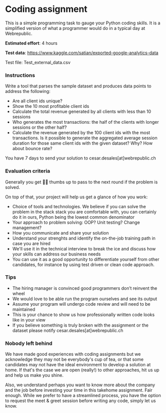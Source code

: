 # Coding assignment

This is a simple programming task to gauge your Python coding skills. It is a simplified version of what a programmer would do in a typical day at Webrepublic.

**Estimated effort**: 4 hours

**Test data**: https://www.kaggle.com/satian/exported-google-analytics-data

Test file: Test_external_data.csv 

### Instructions

Write a tool that parses the sample dataset and produces data points to address the following:

- Are all client ids unique?
- Show the 10 most profitable client ids
- Calculate the total revenue generated by all clients with less than 10 sessions
- Who generates the most transactions: the half of the clients with longer sessions or the other half?
- Calculate the revenue generated by the 100 client ids with the most transactions. Is it possible to generate the aggregated average session duration for those same client ids with the given dataset? Why? How about bounce rate?

You have 7 days to send your solution to cesar.desales[at]webrepublic.ch

### Evaluation criteria

Generally you get 👍🏽 thumbs up to pass to the next round if the problem is solved. 

On top of that, your project will help us get a glance of how you work:

- Choice of tools and technologies. We believe if you can solve the problem in the stack stack you are comfortable with, you can certainly do it in ours, Python being the lowest common denominator
- Your approach to problem solving: OOP? Unit testing? Change management? 
- How you communicate and share your solution
- Understand your strenghts and identify the on-the-job training path in case you are hired
- We'll use it in the technical interview to break the ice and discuss how your skills can address our business needs 
- You can use it as a good opportunity to differentiate yourself from other candidates, for instance by using test driven or clean code approach.

### Tips

- The hiring manager is convinced good programmers don’t reinvent the wheel
- We would love to be able run the program ourselves and see its output
- Assume your program will undergo code review and will need to be maintained
- This is your chance to show us how professionally written code looks like in your view
- If you believe something is truly broken with the assignment or the dataset please notify cesar.desales[at]webrepublic.ch

### Nobody left behind

We have made good experiences with coding assignments but we acknowledge they may not be everybody's cup of tea, or that some candidates may not have the ideal environment to develop a solution at home. If that's the case we are open (really!) to other approaches, hit us up and help us make you shine.

Also, we understand perhaps you want to know more about the company and the job before investing your time in this takehome assignment. Fair enough. While we prefer to have a streamlined process, you have the option to request the meet & greet session before writing any code, simply let us know.
